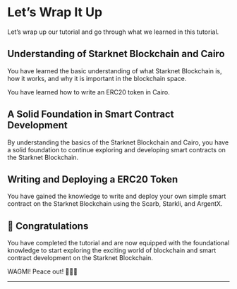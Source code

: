 # Let’s Wrap It Up

Let’s wrap up our tutorial and go through what we learned in this tutorial.

## Understanding of Starknet Blockchain and Cairo

You have learned the basic understanding of what Starknet Blockchain is, how it works, and why it is important in the blockchain space.

You have learned how to write an ERC20 token in Cairo.

## A Solid Foundation in Smart Contract Development

By understanding the basics of the Starknet Blockchain and Cairo, you have a solid foundation to continue exploring and developing smart contracts on the Starknet Blockchain.

## Writing and Deploying a ERC20 Token

You have gained the knowledge to write and deploy your own simple smart contract on the Starknet Blockchain using the Scarb, Starkli, and ArgentX.

## 🎊 Congratulations

You have completed the tutorial and are now equipped with the foundational knowledge to start exploring the exciting world of blockchain and smart contract development on the Starknet Blockchain.

WAGMI! Peace out! ✌🏻🔮

---